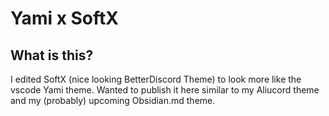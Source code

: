 # Yami x SoftX

## What is this?

I edited SoftX (nice looking BetterDiscord Theme) to look more like the vscode Yami theme. Wanted to publish it here similar to my Aliucord theme and my (probably) upcoming Obsidian.md theme.
